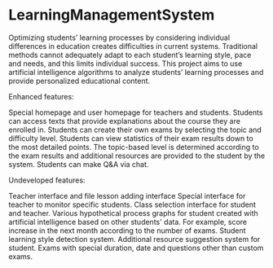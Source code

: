 # LearningManagementSystem

Optimizing students’ learning processes by considering individual differences in education creates difficulties in current systems. Traditional methods cannot adequately adapt to each student’s learning style, pace and needs, and this limits individual success. This project aims to use artificial intelligence algorithms to analyze students’ learning processes and provide personalized educational content.

Enhanced features:

Special homepage and user homepage for teachers and students.
Students can access texts that provide explanations about the course they are enrolled in.
Students can create their own exams by selecting the topic and difficulty level.
Students can view statistics of their exam results down to the most detailed points.
The topic-based level is determined according to the exam results and additional resources are provided to the student by the system.
Students can make Q&A via chat.

Undeveloped features:

Teacher interface and file lesson adding interface
Special interface for teacher to monitor specific students.
Class selection interface for student and teacher.
Various hypothetical process graphs for student created with artificial intelligence based on other students' data. For example, score increase in the next month according to the number of exams.
Student learning style detection system.
Additional resource suggestion system for student.
Exams with special duration, date and questions other than custom exams.



